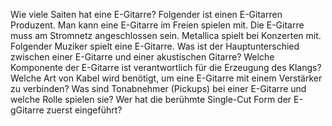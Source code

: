 Wie viele Saiten hat eine E-Gitarre?
Folgender ist einen E-Gitarren Produzent.
Man kann eine E-Gitarre im Freien spielen mit.
Die E-Gitarre muss am Stromnetz angeschlossen sein.
Metallica spielt bei Konzerten mit.
Folgender Muziker spielt eine E-Gitarre.
Was ist der Hauptunterschied zwischen einer E-Gitarre und einer akustischen Gitarre?
Welche Komponente der E-Gitarre ist verantwortlich für die Erzeugung des Klangs?
Welche Art von Kabel wird benötigt, um eine E-Gitarre mit einem Verstärker zu verbinden?
Was sind Tonabnehmer (Pickups) bei einer E-Gitarre und welche Rolle spielen sie?
Wer hat die berühmte Single-Cut Form der E-gGitarre zuerst eingeführt?